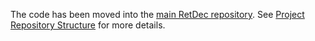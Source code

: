 The code has been moved into the [main RetDec repository](https://github.com/avast-tl/retdec).
See [Project Repository Structure](https://github.com/avast-tl/retdec/wiki/Project-Repository-Structure) for more details.
